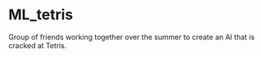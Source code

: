 # ML_tetris

Group of friends working together over the summer to create an AI that is cracked at Tetris.
